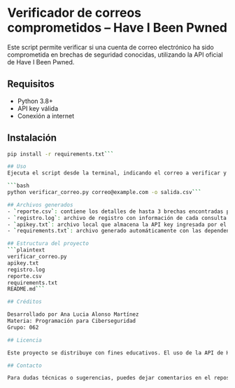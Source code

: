 # Verificador de correos comprometidos – Have I Been Pwned
Este script permite verificar si una cuenta de correo electrónico ha sido comprometida en brechas de seguridad conocidas, utilizando la API oficial de Have I Been Pwned.

## Requisitos
- Python 3.8+
- API key válida
- Conexión a internet

## Instalación
```bash
pip install -r requirements.txt```

## Uso
Ejecuta el script desde la terminal, indicando el correo a verificar y opcionalmente el nombre del archivo CSV de salida:

```bash
python verificar_correo.py correo@example.com -o salida.csv```

## Archivos generados
- `reporte.csv`: contiene los detalles de hasta 3 brechas encontradas para el correo consultado.
- `registro.log`: archivo de registro con información de cada consulta realizada y errores detectados.
- `apikey.txt`: archivo local que almacena la API key ingresada por el usuario.
- `requirements.txt`: archivo generado automáticamente con las dependencias del proyecto.

## Estructura del proyecto
```plaintext
verificar_correo.py
apikey.txt
registro.log
reporte.csv
requirements.txt
README.md```

## Créditos

Desarrollado por Ana Lucia Alonso Martínez
Materia: Programación para Ciberseguridad
Grupo: 062

## Licencia

Este proyecto se distribuye con fines educativos. El uso de la API de Have I Been Pwned está sujeto a sus [términos de servicio](https://haveibeenpwned.com/API/v3#AcceptableUse).

## Contacto

Para dudas técnicas o sugerencias, puedes dejar comentarios en el repositorio de GitHub :)
